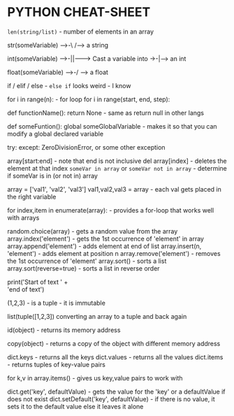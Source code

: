 # PYTHON CHEAT-SHEET

`len(string/list)` - number of elements in an array

str(someVariable)   -->-\                              /--> a string

int(someVariable)   -->-||---> Cast a variable into ->-|--> an int 

float(someVariable) -->-/                              \--> a float

if / elif / else - `else if` looks weird - I know

for i in range(n): - for loop
for i in range(start, end, step):

def functionName():
  return None - same as return null in other langs

def someFuntion():
  global someGlobalVariable -  makes it so that you can modify a global declared variable

try:
except: ZeroDivisionError, or some other exception

array[start:end] - note that end is not inclusive
del array[index] - deletes the element at that index
`someVar in array` or `someVar not in array` - determine if someVar is in (or not in) array

array = ['val1', 'val2', 'val3']
val1,val2,val3 = array - each val gets placed in the right variable

for index,item in enumerate(array): - provides a for-loop that works well with arrays

random.choice(array) - gets a random value from the array
array.index('element') - gets the 1st occurrence of 'element' in array
array.append('element') - adds element at end of list
array.insert(n, 'element') - adds element at position n
array.remove('element') - removes the 1st occurrence of 'element'
array.sort() - sorts a list
array.sort(reverse=true) - sorts a list in reverse order

print('Start of text ' + \
      'end of text')

(1,2,3) - is a tuple -  it is immutable

list(tuple([1,2,3]) converting an array to a tuple and back again

id(object) - returns its memory address

copy(object) - returns a copy of the object with different memory address

dict.keys - returns all the keys
dict.values - returns all the values
dict.items - returns tuples of key-value pairs

for k,v in array.items() - gives us key,value pairs to work with

dict.get('key', defaultValue) - gets the value for the 'key' or a defaultValue if does not exist
dict.setDefault('key', defaultValue) - if there is no value, it sets it to the default value else
it leaves it alone



